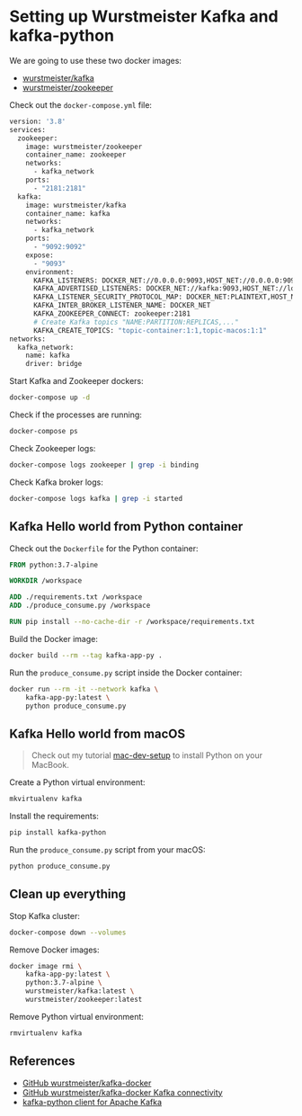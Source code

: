 # Setting up Wurstmeister Kafka and kafka-python

We are going to use these two docker images:

* [wurstmeister/kafka](https://hub.docker.com/r/wurstmeister/kafka)
* [wurstmeister/zookeeper](https://hub.docker.com/r/wurstmeister/zookeeper/)

Check out the `docker-compose.yml` file:

```dockerfile
version: '3.8'
services:
  zookeeper:
    image: wurstmeister/zookeeper
    container_name: zookeeper
    networks:
      - kafka_network
    ports:
      - "2181:2181"
  kafka:
    image: wurstmeister/kafka
    container_name: kafka
    networks:
      - kafka_network
    ports:
      - "9092:9092"
    expose:
      - "9093"
    environment:
      KAFKA_LISTENERS: DOCKER_NET://0.0.0.0:9093,HOST_NET://0.0.0.0:9092
      KAFKA_ADVERTISED_LISTENERS: DOCKER_NET://kafka:9093,HOST_NET://localhost:9092
      KAFKA_LISTENER_SECURITY_PROTOCOL_MAP: DOCKER_NET:PLAINTEXT,HOST_NET:PLAINTEXT
      KAFKA_INTER_BROKER_LISTENER_NAME: DOCKER_NET
      KAFKA_ZOOKEEPER_CONNECT: zookeeper:2181
      # Create Kafka topics "NAME:PARTITION:REPLICAS,..."
      KAFKA_CREATE_TOPICS: "topic-container:1:1,topic-macos:1:1"
networks:
  kafka_network:
    name: kafka
    driver: bridge
```

Start Kafka and Zookeeper dockers:

```bash
docker-compose up -d
```

Check if the processes are running:

```bash
docker-compose ps
```

Check Zookeeper logs:

```bash
docker-compose logs zookeeper | grep -i binding
```

Check Kafka broker logs:

```bash
docker-compose logs kafka | grep -i started
```

## Kafka Hello world from Python container

Check out the `Dockerfile` for the Python container:

```dockerfile
FROM python:3.7-alpine

WORKDIR /workspace

ADD ./requirements.txt /workspace
ADD ./produce_consume.py /workspace

RUN pip install --no-cache-dir -r /workspace/requirements.txt
```

Build the Docker image:

```bash
docker build --rm --tag kafka-app-py .
```

Run the `produce_consume.py` script inside the Docker container:

```bash
docker run --rm -it --network kafka \
    kafka-app-py:latest \
    python produce_consume.py
```

## Kafka Hello world from macOS

> Check out my tutorial [mac-dev-setup](https://github.com/mgomesborges/mac-dev-setup) to install Python on your MacBook.

Create a Python virtual environment:

```bash
mkvirtualenv kafka
```

Install the requirements:

```bash
pip install kafka-python
```

Run the `produce_consume.py` script from your macOS:

```bash
python produce_consume.py
```

## Clean up everything

Stop Kafka cluster:

```bash
docker-compose down --volumes
```

Remove Docker images:

```bash
docker image rmi \
    kafka-app-py:latest \
    python:3.7-alpine \
    wurstmeister/kafka:latest \
    wurstmeister/zookeeper:latest
```

Remove Python virtual environment:

```bash
rmvirtualenv kafka
```

## References

* [GitHub wurstmeister/kafka-docker](https://github.com/wurstmeister/kafka-docker)
* [GitHub wurstmeister/kafka-docker Kafka connectivity](https://github.com/wurstmeister/kafka-docker/wiki/Connectivity)
* [kafka-python client for Apache Kafka](https://github.com/dpkp/kafka-python)